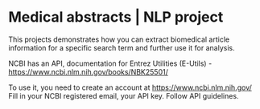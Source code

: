 # Medical abstracts | NLP project
This projects demonstrates how you can extract biomedical article information for a specific search term and further use it for analysis.

NCBI has an API, documentation for Entrez Utilities (E-Utils) - https://www.ncbi.nlm.nih.gov/books/NBK25501/

To use it, you need to create an account at https://www.ncbi.nlm.nih.gov/
Fill in your NCBI registered email, your API key. Follow API guidelines.
